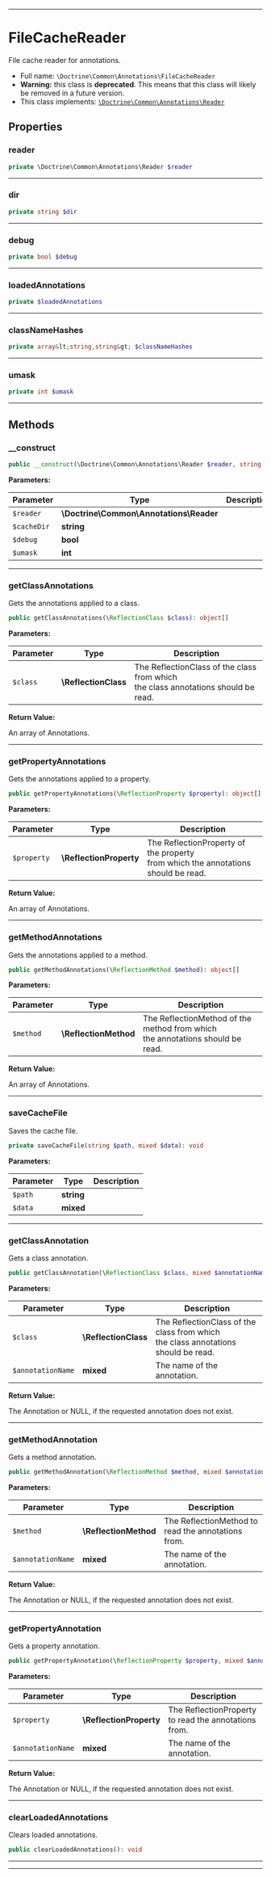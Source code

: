 ***

# FileCacheReader

File cache reader for annotations.



* Full name: `\Doctrine\Common\Annotations\FileCacheReader`
* **Warning:** this class is **deprecated**. This means that this class will likely be removed in a future version.
* This class implements:
[`\Doctrine\Common\Annotations\Reader`](./Reader.md)



## Properties


### reader



```php
private \Doctrine\Common\Annotations\Reader $reader
```






***

### dir



```php
private string $dir
```






***

### debug



```php
private bool $debug
```






***

### loadedAnnotations



```php
private $loadedAnnotations
```






***

### classNameHashes



```php
private array&lt;string,string&gt; $classNameHashes
```






***

### umask



```php
private int $umask
```






***

## Methods


### __construct



```php
public __construct(\Doctrine\Common\Annotations\Reader $reader, string $cacheDir, bool $debug = false, int $umask = 02): mixed
```








**Parameters:**

| Parameter | Type | Description |
|-----------|------|-------------|
| `$reader` | **\Doctrine\Common\Annotations\Reader** |  |
| `$cacheDir` | **string** |  |
| `$debug` | **bool** |  |
| `$umask` | **int** |  |




***

### getClassAnnotations

Gets the annotations applied to a class.

```php
public getClassAnnotations(\ReflectionClass $class): object[]
```








**Parameters:**

| Parameter | Type | Description |
|-----------|------|-------------|
| `$class` | **\ReflectionClass** | The ReflectionClass of the class from which<br />the class annotations should be read. |


**Return Value:**

An array of Annotations.



***

### getPropertyAnnotations

Gets the annotations applied to a property.

```php
public getPropertyAnnotations(\ReflectionProperty $property): object[]
```








**Parameters:**

| Parameter | Type | Description |
|-----------|------|-------------|
| `$property` | **\ReflectionProperty** | The ReflectionProperty of the property<br />from which the annotations should be read. |


**Return Value:**

An array of Annotations.



***

### getMethodAnnotations

Gets the annotations applied to a method.

```php
public getMethodAnnotations(\ReflectionMethod $method): object[]
```








**Parameters:**

| Parameter | Type | Description |
|-----------|------|-------------|
| `$method` | **\ReflectionMethod** | The ReflectionMethod of the method from which<br />the annotations should be read. |


**Return Value:**

An array of Annotations.



***

### saveCacheFile

Saves the cache file.

```php
private saveCacheFile(string $path, mixed $data): void
```








**Parameters:**

| Parameter | Type | Description |
|-----------|------|-------------|
| `$path` | **string** |  |
| `$data` | **mixed** |  |




***

### getClassAnnotation

Gets a class annotation.

```php
public getClassAnnotation(\ReflectionClass $class, mixed $annotationName): \Doctrine\Common\Annotations\T|null
```








**Parameters:**

| Parameter | Type | Description |
|-----------|------|-------------|
| `$class` | **\ReflectionClass** | The ReflectionClass of the class from which<br />the class annotations should be read. |
| `$annotationName` | **mixed** | The name of the annotation. |


**Return Value:**

The Annotation or NULL, if the requested annotation does not exist.



***

### getMethodAnnotation

Gets a method annotation.

```php
public getMethodAnnotation(\ReflectionMethod $method, mixed $annotationName): \Doctrine\Common\Annotations\T|null
```








**Parameters:**

| Parameter | Type | Description |
|-----------|------|-------------|
| `$method` | **\ReflectionMethod** | The ReflectionMethod to read the annotations from. |
| `$annotationName` | **mixed** | The name of the annotation. |


**Return Value:**

The Annotation or NULL, if the requested annotation does not exist.



***

### getPropertyAnnotation

Gets a property annotation.

```php
public getPropertyAnnotation(\ReflectionProperty $property, mixed $annotationName): \Doctrine\Common\Annotations\T|null
```








**Parameters:**

| Parameter | Type | Description |
|-----------|------|-------------|
| `$property` | **\ReflectionProperty** | The ReflectionProperty to read the annotations from. |
| `$annotationName` | **mixed** | The name of the annotation. |


**Return Value:**

The Annotation or NULL, if the requested annotation does not exist.



***

### clearLoadedAnnotations

Clears loaded annotations.

```php
public clearLoadedAnnotations(): void
```











***


***

